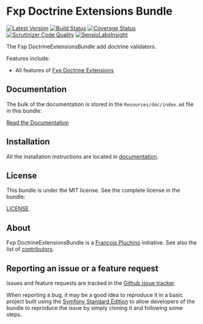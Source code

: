 Fxp Doctrine Extensions Bundle
==============================

[![Latest Version](https://img.shields.io/packagist/v/fxp/doctrine-extensions-bundle.svg)](https://packagist.org/packages/fxp/doctrine-extensions-bundle)
[![Build Status](https://img.shields.io/travis/fxpio/fxp-doctrine-extensions-bundle/master.svg)](https://travis-ci.org/fxpio/fxp-doctrine-extensions-bundle)
[![Coverage Status](https://img.shields.io/coveralls/fxpio/fxp-doctrine-extensions-bundle/master.svg)](https://coveralls.io/r/fxpio/fxp-doctrine-extensions-bundle?branch=master)
[![Scrutinizer Code Quality](https://img.shields.io/scrutinizer/g/fxpio/fxp-doctrine-extensions-bundle/master.svg)](https://scrutinizer-ci.com/g/fxpio/fxp-doctrine-extensions-bundle?branch=master)
[![SensioLabsInsight](https://img.shields.io/sensiolabs/i/6cca52a0-52a4-4ebe-80e2-c3fda66e119c.svg)](https://insight.sensiolabs.com/projects/6cca52a0-52a4-4ebe-80e2-c3fda66e119c)

The Fxp DoctrineExtensionsBundle add doctrine validators.

Features include:

- All features of [Fxp Doctrine Extensions](https://github.com/fxpio/fxp-doctrine-extensions)

Documentation
-------------

The bulk of the documentation is stored in the `Resources/doc/index.md`
file in this bundle:

[Read the Documentation](Resources/doc/index.md)

Installation
------------

All the installation instructions are located in [documentation](Resources/doc/index.md).

License
-------

This bundle is under the MIT license. See the complete license in the bundle:

[LICENSE](LICENSE)

About
-----

Fxp DoctrineExtensionsBundle is a [François Pluchino](https://github.com/francoispluchino) initiative.
See also the list of [contributors](https://github.com/fxpio/fxp-doctrine-extensions-bundle/graphs/contributors).

Reporting an issue or a feature request
---------------------------------------

Issues and feature requests are tracked in the [Github issue tracker](https://github.com/fxpio/fxp-doctrine-extensions-bundle/issues).

When reporting a bug, it may be a good idea to reproduce it in a basic project
built using the [Symfony Standard Edition](https://github.com/symfony/symfony-standard)
to allow developers of the bundle to reproduce the issue by simply cloning it
and following some steps.
